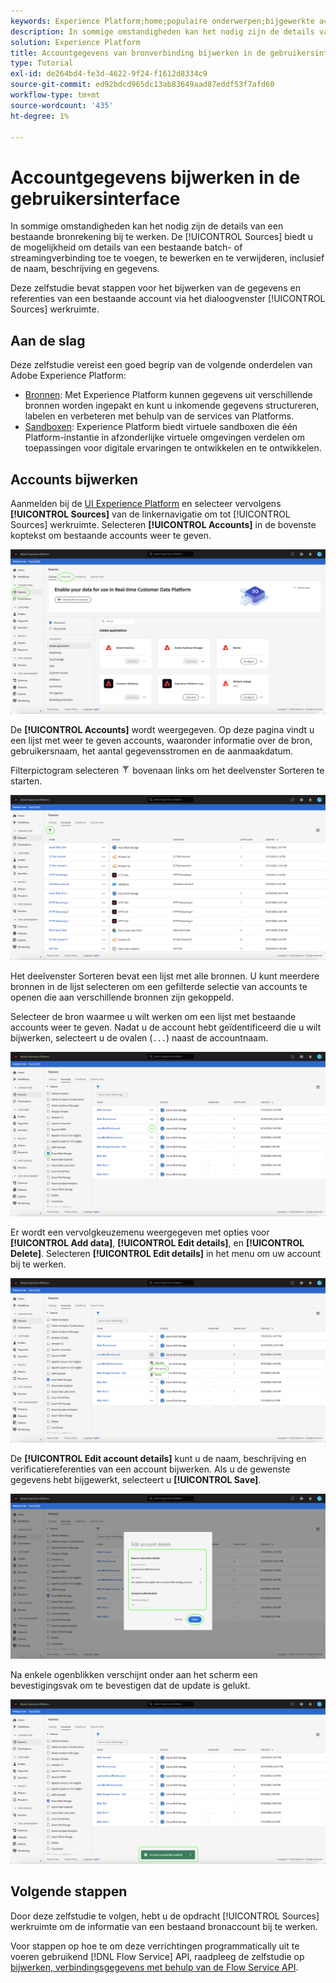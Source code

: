 ```yaml
---
keywords: Experience Platform;home;populaire onderwerpen;bijgewerkte accounts
description: In sommige omstandigheden kan het nodig zijn de details van een bestaande bronrekening bij te werken. De werkruimte Bronnen biedt u de mogelijkheid om details van een bestaande batch- of streamingverbinding toe te voegen, te bewerken en te verwijderen, inclusief de naam, beschrijving en referenties.
solution: Experience Platform
title: Accountgegevens van bronverbinding bijwerken in de gebruikersinterface
type: Tutorial
exl-id: de264bd4-fe3d-4622-9f24-f1612d8334c9
source-git-commit: ed92bdcd965dc13ab83649aad87eddf53f7afd60
workflow-type: tm+mt
source-wordcount: '435'
ht-degree: 1%

---
```


# Accountgegevens bijwerken in de gebruikersinterface

In sommige omstandigheden kan het nodig zijn de details van een bestaande bronrekening bij te werken. De [!UICONTROL Sources] biedt u de mogelijkheid om details van een bestaande batch- of streamingverbinding toe te voegen, te bewerken en te verwijderen, inclusief de naam, beschrijving en gegevens.

Deze zelfstudie bevat stappen voor het bijwerken van de gegevens en referenties van een bestaande account via het dialoogvenster [!UICONTROL Sources] werkruimte.

## Aan de slag

Deze zelfstudie vereist een goed begrip van de volgende onderdelen van Adobe Experience Platform:

- [Bronnen](../../home.md): Met Experience Platform kunnen gegevens uit verschillende bronnen worden ingepakt en kunt u inkomende gegevens structureren, labelen en verbeteren met behulp van de services van Platforms.
- [Sandboxen](../../../sandboxes/home.md): Experience Platform biedt virtuele sandboxen die één Platform-instantie in afzonderlijke virtuele omgevingen verdelen om toepassingen voor digitale ervaringen te ontwikkelen en te ontwikkelen.

## Accounts bijwerken

Aanmelden bij de [UI Experience Platform](https://platform.adobe.com) en selecteer vervolgens **[!UICONTROL Sources]** van de linkernavigatie om tot [!UICONTROL Sources] werkruimte. Selecteren **[!UICONTROL Accounts]** in de bovenste koptekst om bestaande accounts weer te geven.

![catalogus](../../images/tutorials/update/catalog.png)

De **[!UICONTROL Accounts]** wordt weergegeven. Op deze pagina vindt u een lijst met weer te geven accounts, waaronder informatie over de bron, gebruikersnaam, het aantal gegevensstromen en de aanmaakdatum.

Filterpictogram selecteren ![filter](../../images/tutorials/update/filter.png) bovenaan links om het deelvenster Sorteren te starten.

![accounts-list](../../images/tutorials/update/accounts-list.png)

Het deelvenster Sorteren bevat een lijst met alle bronnen. U kunt meerdere bronnen in de lijst selecteren om een gefilterde selectie van accounts te openen die aan verschillende bronnen zijn gekoppeld.

Selecteer de bron waarmee u wilt werken om een lijst met bestaande accounts weer te geven. Nadat u de account hebt geïdentificeerd die u wilt bijwerken, selecteert u de ovalen (`...`) naast de accountnaam.

![rekeningen sorteren](../../images/tutorials/update/accounts-sort.png)

Er wordt een vervolgkeuzemenu weergegeven met opties voor **[!UICONTROL Add data]**, **[!UICONTROL Edit details]**, en **[!UICONTROL Delete]**. Selecteren **[!UICONTROL Edit details]** in het menu om uw account bij te werken.

![update](../../images/tutorials/update/update.png)

De **[!UICONTROL Edit account details]** kunt u de naam, beschrijving en verificatiereferenties van een account bijwerken. Als u de gewenste gegevens hebt bijgewerkt, selecteert u **[!UICONTROL Save]**.

![bewerken van accountgegevens](../../images/tutorials/update/edit-account-details.png)

Na enkele ogenblikken verschijnt onder aan het scherm een bevestigingsvak om te bevestigen dat de update is gelukt.

![bevestigd](../../images/tutorials/update/update-confirmed.png)

## Volgende stappen

Door deze zelfstudie te volgen, hebt u de opdracht [!UICONTROL Sources] werkruimte om de informatie van een bestaand bronaccount bij te werken.

Voor stappen op hoe te om deze verrichtingen programmatically uit te voeren gebruikend [!DNL Flow Service] API, raadpleeg de zelfstudie op [bijwerken, verbindingsgegevens met behulp van de Flow Service API](../../tutorials/api/update.md).
